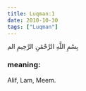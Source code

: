 ```yaml
---
title: Luqman:1
date: 2010-10-30
tags: ["Luqman"]
---
```

بِسْمِ اللَّهِ الرَّحْمَٰنِ الرَّحِيمِ الم
### meaning: 
Alif, Lam, Meem.
